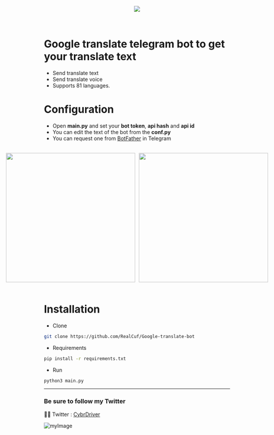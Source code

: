 <p align="center">
  <img src="https://i.postimg.cc/JhsKFcyd/image.png" />
</p>
<br>

# Google translate telegram bot to get your translate text
+ Send translate text
+ Send translate voice
+ Supports 81 languages.

# Configuration
+ Open **main.py** and set your **bot token**, **api hash** and **api id**
+ You can edit the text of the bot from the **conf.py**
+ You can request one from [BotFather](https://t.me/botfather) in Telegram

<br>
<div style="display: flex; justify-content: center; align-items: center;">
  <img src="https://i.postimg.cc/x1D08tQL/image.png" style="width: 350px; margin-right: 10px;">
  <img src="https://i.postimg.cc/wxnt55Hj/image.png" style="width: 350px;">
</div>
<br>

# Installation
+ Clone 
```bash
git clone https://github.com/RealCuf/Google-translate-bot
```
+ Requirements
```bash
pip install -r requirements.txt
```
+ Run
```bash
python3 main.py
```

<hr>

### Be sure to follow my Twitter

😶‍🌫️ Twitter : [CybrDriver](https://twitter.com/CybrDriver)

![myImage](https://media.giphy.com/media/XRB1uf2F9bGOA/giphy.gif)
